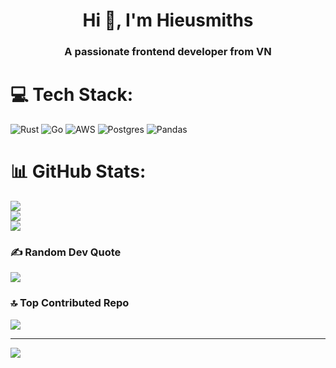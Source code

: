 
 <h1 align="center">Hi 👋, I'm Hieusmiths</h1>
<h3 align="center">A passionate frontend developer from VN</h3>

# 💻 Tech Stack:
![Rust](https://img.shields.io/badge/rust-%23000000.svg?style=flat&logo=rust&logoColor=white) ![Go](https://img.shields.io/badge/go-%2300ADD8.svg?style=flat&logo=go&logoColor=white) ![AWS](https://img.shields.io/badge/AWS-%23FF9900.svg?style=flat&logo=amazon-aws&logoColor=white) ![Postgres](https://img.shields.io/badge/postgres-%23316192.svg?style=flat&logo=postgresql&logoColor=white) ![Pandas](https://img.shields.io/badge/pandas-%23150458.svg?style=flat&logo=pandas&logoColor=white)
# 📊 GitHub Stats:
![](https://github-readme-stats.vercel.app/api?username=hieusmiths&theme=tokyonight&hide_border=false&include_all_commits=true&count_private=true)<br/>
![](https://github-readme-streak-stats.herokuapp.com/?user=hieusmiths&theme=tokyonight&hide_border=false)<br/>
![](https://github-readme-stats.vercel.app/api/top-langs/?username=hieusmiths&theme=tokyonight&hide_border=false&include_all_commits=true&count_private=true&layout=compact)

### ✍️ Random Dev Quote
![](https://quotes-github-readme.vercel.app/api?type=horizontal&theme=radical)

### 🔝 Top Contributed Repo
![](https://github-contributor-stats.vercel.app/api?username=hieusmiths&limit=5&theme=dark&combine_all_yearly_contributions=true)

---
[![](https://visitcount.itsvg.in/api?id=hieusmiths&icon=0&color=0)](https://visitcount.itsvg.in)

<!-- Proudly created with GPRM ( https://gprm.itsvg.in ) -->

